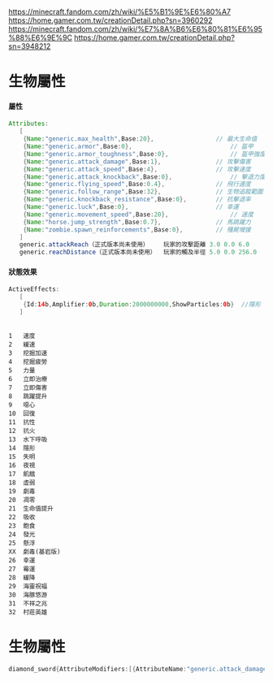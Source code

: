 https://minecraft.fandom.com/zh/wiki/%E5%B1%9E%E6%80%A7
https://home.gamer.com.tw/creationDetail.php?sn=3960292
https://minecraft.fandom.com/zh/wiki/%E7%8A%B6%E6%80%81%E6%95%88%E6%9E%9C
https://home.gamer.com.tw/creationDetail.php?sn=3948212

# 生物屬性
#### **屬性** 
```Java
Attributes:
   [             
    {Name:"generic.max_health",Base:20},	             // 最大生命值    ( 0.0 < n < 1024.0 )
    {Name:"generic.armor",Base:0},                   	     // 盔甲          ( 0.0 < n < 30.0 )
    {Name:"generic.armor_toughness",Base:0},	             // 盔甲強度      ( 0.0 < n < 20.0 )
    {Name:"generic.attack_damage",Base:1},	             // 攻擊傷害      ( 0.0 < n < 2048.0 )
    {Name:"generic.attack_speed",Base:4},	             // 攻擊速度      ( 0.0 < n < 1024.0 )
    {Name:"generic.attack_knockback",Base:0},                // 擊退力度      ( 0.0 < n < 0.0 )
    {Name:"generic.flying_speed",Base:0.4},	             // 飛行速度      ( 0.0 < n < 1024.0 )
    {Name:"generic.follow_range",Base:32},	             // 生物追蹤範圍  ( 0.0 < n < 2048.0 )
    {Name:"generic.knockback_resistance",Base:0},	     // 抗擊退率      ( 0.0 < n < 1.0 )
    {Name:"generic.luck",Base:0},	                     // 幸運         ( -1024.0 < n < 1024.0 )
    {Name:"generic.movement_speed",Base:20},	             // 速度         ( 0.0 < n < 1024.0 )
    {Name:"horse.jump_strength",Base:0.7},	             // 馬跳躍力      ( 0.0 < n < 2.0 )
    {Name:"zombie.spawn_reinforcements",Base:0},	     // 殭屍增援      ( 0.0 < n < 1.0 )
   ]
   generic.attackReach（正式版本尚未使用）	玩家的攻擊距離	3.0	0.0	6.0
   generic.reachDistance（正式版本尚未使用）	玩家的觸及半徑	5.0	0.0	256.0
```

#### **狀態效果**

```Java
ActiveEffects:
   [
    {Id:14b,Amplifier:0b,Duration:2000000000,ShowParticles:0b}  //隱形
   ]
    
```
```
1   速度
2   緩速
3   挖掘加速
4   挖掘疲勞
5   力量
6   立即治療
7   立即傷害
8   跳躍提升
9   噁心
10  回復
11  抗性
12  抗火
13  水下呼吸
14  隱形
15  失明
16  夜視
17  飢餓
18  虛弱
19  劇毒
20  凋零
21  生命值提升
22  吸收
23  飽食
24  發光
25  懸浮
XX  劇毒(基岩版)
26  幸運
27  霉運
28  緩降
29  海靈祝福
30  海豚悠游
31  不祥之兆
32  村莊英雄
```

# 生物屬性
```java
diamond_sword{AttributeModifiers:[{AttributeName:"generic.attack_damage",Name:"generic.attack_damage",Amount:20,Operation:0,UUID:[I;1498693494,1027158888,1898994005,860320107]}]}
```
